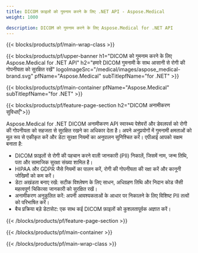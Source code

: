 ```yaml
---
title: DICOM फ़ाइलों को गुमनाम करने के लिए .NET API - Aspose.Medical
weight: 1000

description: DICOM को गुमनाम करने के लिए Aspose.Medical for .NET API 
---
```


{{< blocks/products/pf/main-wrap-class >}}

{{< blocks/products/pf/upper-banner h1="DICOM को गुमनाम करने के लिए Aspose.Medical for .NET API" h2="हमारे DICOM गुमनामी के साथ आसानी से रोगी की गोपनीयता को सुरक्षित रखें" logoImageSrc="/medical/images/aspose_medical-brand.svg" pfName="Aspose.Medical" subTitlepfName="for .NET" >}}

{{< blocks/products/pf/main-container pfName="Aspose.Medical" subTitlepfName="for .NET" >}}

{{< blocks/products/pf/feature-page-section h2="DICOM अनामीकरण सुविधाएँ">}}

<p>Aspose.Medical for .NET DICOM अनामीकरण API स्वास्थ्य पेशेवरों और डेवलपर्स को रोगी की गोपनीयता को सहजता से सुरक्षित रखने का अधिकार देता है। अपने अनुप्रयोगों में गुमनामी क्षमताओं को मूल रूप से एकीकृत करें और डेटा सुरक्षा नियमों का अनुपालन सुनिश्चित करें। एपीआई आपको सक्षम बनाता है:</p>

<ul>
<li>DICOM फ़ाइलों से रोगी की पहचान करने वाली जानकारी (PII) निकालें, जिसमें नाम, जन्म तिथि, पता और सामाजिक सुरक्षा संख्या शामिल है।</li>
<li>HIPAA और GDPR जैसे नियमों का पालन करें, रोगी की गोपनीयता की रक्षा करें और कानूनी जोखिमों को कम करें।</li>
<li>डेटा अखंडता बनाए रखें: सटीक विश्लेषण के लिए साधन, अधिग्रहण तिथि और निदान कोड जैसी महत्वपूर्ण चिकित्सा जानकारी को सुरक्षित रखें।</li>
<li>अनामीकरण अनुकूलित करें: अपनी आवश्यकताओं के आधार पर निकालने के लिए विशिष्ट PII तत्वों को परिभाषित करें।</li>
<li>बैच प्रक्रिया बड़े डेटासेट: एक साथ कई DICOM फ़ाइलों को कुशलतापूर्वक अज्ञात करें।</li>
</ul>

{{< /blocks/products/pf/feature-page-section >}}

{{< /blocks/products/pf/main-container >}}

{{< /blocks/products/pf/main-wrap-class >}}